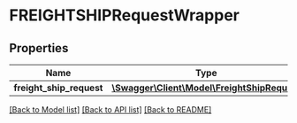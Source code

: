# FREIGHTSHIPRequestWrapper

## Properties
Name | Type | Description | Notes
------------ | ------------- | ------------- | -------------
**freight_ship_request** | [**\Swagger\Client\Model\FreightShipRequest**](FreightShipRequest.md) |  | 

[[Back to Model list]](../../README.md#documentation-for-models) [[Back to API list]](../../README.md#documentation-for-api-endpoints) [[Back to README]](../../README.md)

